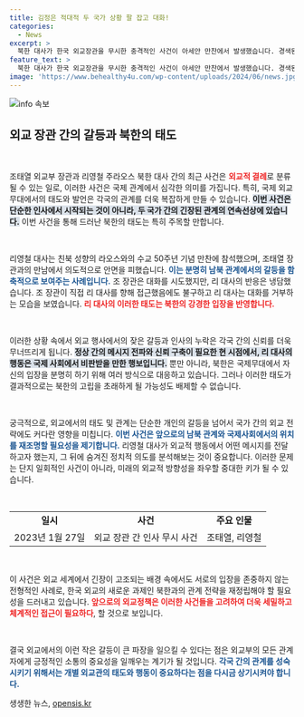 ```yaml
---
title: 김정은 적대적 두 국가 상황 팔 잡고 대화!
categories:
  - News
excerpt: >
  북한 대사가 한국 외교장관을 무시한 충격적인 사건이 아세안 만찬에서 발생했습니다. 경색된 남북관계 속에서 국제적 외교 결례로 주목받는 이 순간, 외교적 긴장이 더욱 고조되고 있습니다.
feature_text: >
  북한 대사가 한국 외교장관을 무시한 충격적인 사건이 아세안 만찬에서 발생했습니다. 경색된 남북관계 속에서 국제적 외교 결례로 주목받는 이 순간, 외교적 긴장이 더욱 고조되고 있습니다.
image: 'https://www.behealthy4u.com/wp-content/uploads/2024/06/news.jpg'
---
```


<p><img src="https://www.behealthy4u.com/wp-content/uploads/2024/06/news.jpg" alt="info 속보" /></p>

<h2 data-ke-size="size26">외교 장관 간의 갈등과 북한의 태도</h2>

<p data-ke-size="size16">&nbsp;</p>

<p>조태열 외교부 장관과 리영철 주라오스 북한 대사 간의 최근 사건은 <b><span style="color: #ee2323;">외교적 결례</span></b>로 분류될 수 있는 일로, 이러한 사건은 국제 관계에서 심각한 의미를 가집니다. 특히, 국제 외교 무대에서의 태도와 발언은 각국의 관계를 더욱 복잡하게 만들 수 있습니다. <b><span style="background-color: #21538527;">이번 사건은 단순한 인사에서 시작되는 것이 아니라, 두 국가 간의 긴장된 관계의 연속선상에 있습니다.</span></b> 이번 사건을 통해 드러난 북한의 태도는 특히 주목할 만합니다. </p>

<p data-ke-size="size16">&nbsp;</p>

<p>리영철 대사는 친북 성향의 라오스와의 수교 50주년 기념 만찬에 참석했으며, 조태열 장관과의 만남에서 의도적으로 안면을 피했습니다. <b><span style="color: #1a5490;">이는 분명히 남북 관계에서의 갈등을 함축적으로 보여주는 사례입니다.</span></b> 조 장관은 대화를 시도했지만, 리 대사의 반응은 냉담했습니다. 조 장관이 직접 리 대사를 향해 접근했음에도 불구하고 리 대사는 대화를 거부하는 모습을 보였습니다. <b><span style="color: #ee2323;">리 대사의 이러한 태도는 북한의 강경한 입장을 반영합니다.</span></b></p>

<p data-ke-size="size16">&nbsp;</p>

<p>이러한 상황 속에서 외교 행사에서의 잦은 갈등과 인사의 누락은 각국 간의 신뢰를 더욱 무너뜨리게 됩니다. <b><span style="background-color: #21538527;">정상 간의 메시지 전파와 신뢰 구축이 필요한 현 시점에서, 리 대사의 행동은 국제 사회에서 비판받을 만한 행보입니다.</span></b> 뿐만 아니라, 북한은 국제무대에서 자신의 입장을 분명히 하기 위해 여러 방식으로 대응하고 있습니다. 그러나 이러한 태도가 결과적으로는 북한의 고립을 초래하게 될 가능성도 배제할 수 없습니다. </p>

<p data-ke-size="size16">&nbsp;</p>

<p>궁극적으로, 외교에서의 태도 및 관계는 단순한 개인의 갈등을 넘어서 국가 간의 외교 전략에도 커다란 영향을 미칩니다. <b><span style="color: #1a5490;">이번 사건은 앞으로의 남북 관계와 국제사회에서의 위치를 재조명할 필요성을 제기합니다.</span></b> 리영철 대사가 외교적 행동에서 어떤 메시지를 전달하고자 했는지, 그 뒤에 숨겨진 정치적 의도를 분석해보는 것이 중요합니다. 이러한 문제는 단지 일회적인 사건이 아니라, 미래의 외교적 방향성을 좌우할 중대한 키가 될 수 있습니다. </p>

<p data-ke-size="size16">&nbsp;</p>

<table style="width: 100%;">
<tr>
<td style="text-align: center; height: 17px;"><b>일시</b></td>
<td style="text-align: center; height: 17px;"><b>사건</b></td>
<td style="text-align: center; height: 17px;"><b>주요 인물</b></td>
</tr>
<tr>
<td style="text-align: center; height: 17px;">2023년 1월 27일</td>
<td style="text-align: center; height: 17px;">외교 장관 간 인사 무시 사건</td>
<td style="text-align: center; height: 17px;">조태열, 리영철</td>
</tr>
</table>

<p data-ke-size="size16">&nbsp;</p>

<p>이 사건은 외교 세계에서 긴장이 고조되는 배경 속에서도 서로의 입장을 존중하지 않는 전형적인 사례로, 한국 외교의 새로운 과제인 북한과의 관계 전략을 재정립해야 할 필요성을 드러내고 있습니다. <b><span style="color: #ee2323;">앞으로의 외교정책은 이러한 사건들을 고려하여 더욱 세밀하고 체계적인 접근이 필요하다</span></b>, 할 것으로 보입니다. </p>

<p data-ke-size="size16">&nbsp;</p>

<p>결국 외교에서의 이런 작은 갈등이 큰 파장을 일으킬 수 있다는 점은 외교부의 모든 관계자에게 긍정적인 소통의 중요성을 일깨우는 계기가 될 것입니다. <b><span style="color: #1a5490;">각국 간의 관계를 성숙시키기 위해서는 개별 외교관의 태도와 행동이 중요하다는 점을 다시금 상기시켜야 합니다.</span></b></p>
생생한 뉴스, <a href="https://opensis.kr" rel="dofollow">opensis.kr</a>



